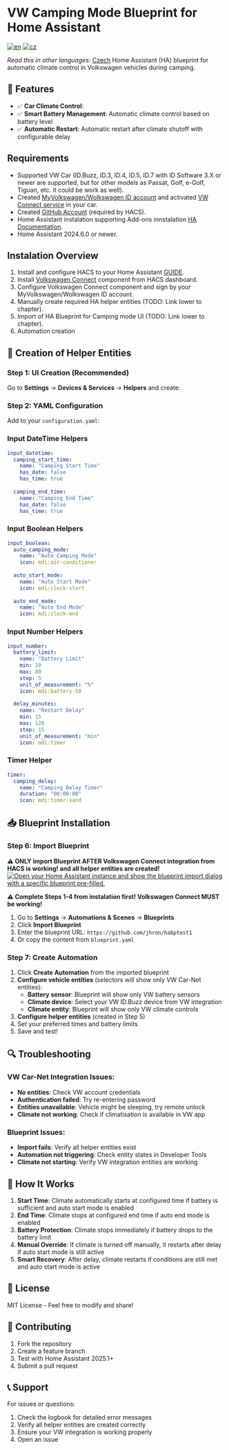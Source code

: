 # VW Camping Mode Blueprint for Home Assistant
[![en](https://img.shields.io/badge/lang-en-green.svg)](https://github.com/petr-bartusek/habptest1/blob/master/README.md)
[![cz](https://img.shields.io/badge/lang-cs-green.svg)](https://github.com/petr-bartusek/habptest1/blob/master/README.cs.md)

_Read this in other languages:_ [Czech](https://github.com/petr-bartusek/habptest1/blob/master/README.cs.md)
Home Assistant (HA) blueprint for automatic climate control in Volkswagen vehicles during camping.

## 🚀 Features

- ✅ **Car Climate Control**: 
- ✅ **Smart Battery Management**: Automatic climate control based on battery level
- ✅ **Automatic Restart**: Automatic restart after climate shutoff with configurable delay

## Requirements 

- Supported VW Car (ID.Buzz, ID.3, ID.4, ID.5, ID.7 with ID Software 3.X or newer are supported, but for other models as Passat, Golf, e-Golf, Tiguan, etc. it could be work as well).
- Created [MyVolkswagen/Wolkswagen ID account](https://www.myvolkswagen.net/cz/cs/myvolkswagen.html) and activated [VW Connect service](https://www.volkswagen.cz/technologie/konektivita/vw-connect) in your car.
- Created [GitHub Account](https://github.com/) (required by HACS).
- Home Assistant instalation supporting Add-ons innstalation [HA Documentation](https://www.home-assistant.io/installation/).
- Home Assistant 2024.6.0 or newer.

## Instalation Overview

1. Install and configure HACS to your Home Assistant [GUIDE](https://hacs.xyz/docs/use/).
1. Install [Volkswagen Connect](https://github.com/robinostlund/homeassistant-volkswagencarnet?tab=readme-ov-file#install-with-hacs-recommended) component from HACS dashboard.
1. Configure Volkswagen Connect component and sign by your MyVolkswagen/Wolkswagen ID account.
1. Manually create required HA helper entities (TODO: Link lower to chapter).
1. Import of HA Blueprint for Camping mode UI (TODO: Link lower to chapter).
1. Automation creation

## 🔧 Creation of Helper Entities

### Step 1: UI Creation (Recommended)
Go to **Settings** → **Devices & Services** → **Helpers** and create:

### Step 2: YAML Configuration  
Add to your `configuration.yaml`:

### Input DateTime Helpers
```yaml
input_datetime:
  camping_start_time:
    name: "Camping Start Time"
    has_date: false
    has_time: true
    
  camping_end_time:
    name: "Camping End Time"
    has_date: false
    has_time: true
```

### Input Boolean Helpers
```yaml
input_boolean:
  auto_camping_mode:
    name: "Auto Camping Mode"
    icon: mdi:air-conditioner
    
  auto_start_mode:
    name: "Auto Start Mode"  
    icon: mdi:clock-start
    
  auto_end_mode:
    name: "Auto End Mode"
    icon: mdi:clock-end
```

### Input Number Helpers
```yaml
input_number:
  battery_limit:
    name: "Battery Limit"
    min: 20
    max: 80
    step: 5
    unit_of_measurement: "%"
    icon: mdi:battery-50
    
  delay_minutes:
    name: "Restart Delay"
    min: 15
    max: 120
    step: 15
    unit_of_measurement: "min"
    icon: mdi:timer
```

### Timer Helper
```yaml
timer:
  camping_delay:
    name: "Camping Delay Timer"
    duration: "00:00:00"
    icon: mdi:timer-sand
```

## 📥 Blueprint Installation

### Step 6: Import Blueprint

**⚠️ ONLY import Blueprint AFTER Volkswagen Connect integration from HACS is working! and all helper entities are created!**
[![Open your Home Assistant instance and show the blueprint import dialog with a specific blueprint pre-filled.](https://my.home-assistant.io/badges/blueprint_import.svg)](https://my.home-assistant.io/redirect/blueprint_import/?blueprint_url=https%3A%2F%2Fgithub.com%2Fjhron%2Fhabptest1%2Fblob%2Fmain%2Fblueprint.yaml)

**⚠️ Complete Steps 1-4 from instalation first! Volkswagen Connect MUST be working!**

1. Go to **Settings** → **Automations & Scenes** → **Blueprints**
2. Click **Import Blueprint**  
3. Enter the blueprint URL: `https://github.com/jhron/habptest1`
4. Or copy the content from `blueprint.yaml`

### Step 7: Create Automation
1. Click **Create Automation** from the imported blueprint
2. **Configure vehicle entities** (selectors will show only VW Car-Net entities):
   - **Battery sensor**: Blueprint will show only VW battery sensors
   - **Climate device**: Select your VW ID.Buzz device from VW integration
   - **Climate entity**: Blueprint will show only VW climate controls
3. **Configure helper entities** (created in Step 5)
4. Set your preferred times and battery limits
5. Save and test!

## 🔍 Troubleshooting

### VW Car-Net Integration Issues:
- **No entities**: Check VW account credentials
- **Authentication failed**: Try re-entering password
- **Entities unavailable**: Vehicle might be sleeping, try remote unlock
- **Climate not working**: Check if climatisation is available in VW app

### Blueprint Issues:
- **Import fails**: Verify all helper entities exist
- **Automation not triggering**: Check entity states in Developer Tools
- **Climate not starting**: Verify VW integration entities are working

## 🔄 How It Works

1. **Start Time**: Climate automatically starts at configured time if battery is sufficient and auto start mode is enabled
2. **End Time**: Climate stops at configured end time if auto end mode is enabled  
3. **Battery Protection**: Climate stops immediately if battery drops to the battery limit
4. **Manual Override**: If climate is turned off manually, it restarts after delay if auto start mode is still active
5. **Smart Recovery**: After delay, climate restarts if conditions are still met and auto start mode is active

## 📝 License

MIT License - Feel free to modify and share!

## 🤝 Contributing

1. Fork the repository
2. Create a feature branch
3. Test with Home Assistant 2025.1+
4. Submit a pull request

## 📞 Support

For issues or questions:
1. Check the logbook for detailed error messages
2. Verify all helper entities are created correctly
3. Ensure your VW integration is working properly
4. Open an issue
